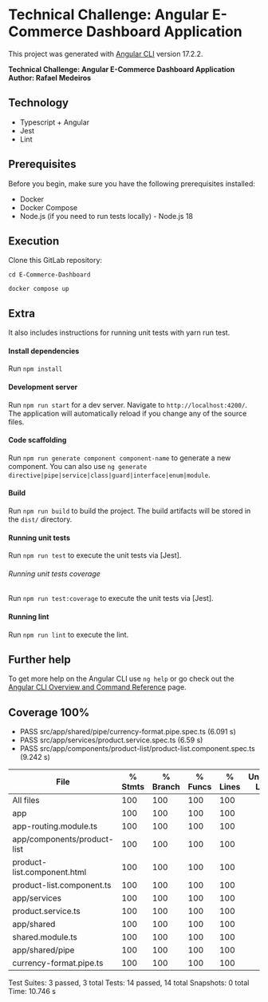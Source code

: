 # Technical Challenge: Angular E-Commerce Dashboard Application

This project was generated with [Angular CLI](https://github.com/angular/angular-cli) version 17.2.2.

**Technical Challenge: Angular E-Commerce Dashboard Application**  
**Author: Rafael Medeiros**

## Technology

- Typescript + Angular
- Jest
- Lint

## Prerequisites

Before you begin, make sure you have the following prerequisites installed:

- Docker
- Docker Compose
- Node.js (if you need to run tests locally) - Node.js 18

## Execution

Clone this GitLab repository:

 
`cd E-Commerce-Dashboard`

`docker compose up`


## Extra

It also includes instructions for running unit tests with yarn run test.

#### Install dependencies

Run `npm install`  

#### Development server

Run `npm run start` for a dev server. Navigate to `http://localhost:4200/`. The application will automatically reload if you change any of the source files.

#### Code scaffolding

Run `npm run generate component component-name` to generate a new component. You can also use `ng generate directive|pipe|service|class|guard|interface|enum|module`.

#### Build

Run `npm run build` to build the project. The build artifacts will be stored in the `dist/` directory.

#### Running unit tests

Run `npm run test` to execute the unit tests via [Jest].

###### Running unit tests coverage

Run `npm run test:coverage` to execute the unit tests via [Jest].

####  Running lint

Run `npm run lint` to execute the lint.

## Further help

To get more help on the Angular CLI use `ng help` or go check out the [Angular CLI Overview and Command Reference](https://angular.io/cli) page.

## Coverage 100%
- PASS src/app/shared/pipe/currency-format.pipe.spec.ts (6.091 s)
- PASS src/app/services/product.service.spec.ts (6.59 s)
- PASS src/app/components/product-list/product-list.component.spec.ts (9.242 s)

File                          | % Stmts | % Branch | % Funcs | % Lines | Uncovered Line #s 
------------------------------|---------|----------|---------|---------|-------------------
All files                     |     100 |      100 |     100 |     100 |                   
 app                          |     100 |      100 |     100 |     100 |                   
  app-routing.module.ts       |     100 |      100 |     100 |     100 |                   
 app/components/product-list  |     100 |      100 |     100 |     100 |                   
  product-list.component.html |     100 |      100 |     100 |     100 |                   
  product-list.component.ts   |     100 |      100 |     100 |     100 |                   
 app/services                 |     100 |      100 |     100 |     100 |                   
  product.service.ts          |     100 |      100 |     100 |     100 |                   
 app/shared                   |     100 |      100 |     100 |     100 |                   
  shared.module.ts            |     100 |      100 |     100 |     100 |                   
 app/shared/pipe              |     100 |      100 |     100 |     100 |                   
  currency-format.pipe.ts     |     100 |      100 |     100 |     100 |                   


Test Suites: 3 passed, 3 total
Tests:       14 passed, 14 total
Snapshots:   0 total
Time:        10.746 s

